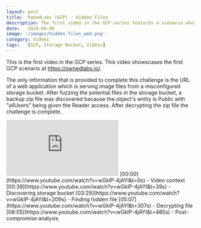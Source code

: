 ```yaml
---
layout: post
title:  PwnedLabs (GCP) - Hidden Files
description: The first video in the GCP series features a scenario where participants are provided with a URL leading to a misconfigured storage bucket serving image files, prompting them to fuzz potential files, discover a backup zip file due to the entity being set to "Public" with "allUsers" granted Reader access, and completing the challenge by decrypting the zip file.
date:   2024-04-08
image: '/images/hidden_files_web.png'
category: Videos
tags:   [GCP, Storage Bucket, Videos]
---
```


This is the first video in the GCP series. This video showscases the first GCP scenario at https://pwnedlabs.io/. 

The only information that is provided to complete this challenge is the URL of a web application which is serving image files from a misconfigured storage bucket. After fuzzing the potential files in the storage bucket, a backup zip file was discovered because the object's entity is Public with "allUsers" being given the Reader access. After decrypting the zip file the challenge is complete.

<iframe src="https://www.youtube.com/embed/wGklP-4jAYI" frameborder="0" allowfullscreen></iframe>
[00:00](https://www.youtube.com/watch?v=wGklP-4jAYI&t=0s) - Video context 
[00:39](https://www.youtube.com/watch?v=wGklP-4jAYI&t=39s) - Discovering storage bucket 
[03:29](https://www.youtube.com/watch?v=wGklP-4jAYI&t=209s) - Finding hidden file 
[05:07](https://www.youtube.com/watch?v=wGklP-4jAYI&t=307s) - Decrypting file 
[08:05](https://www.youtube.com/watch?v=wGklP-4jAYI&t=485s) - Post-compromise analysis


